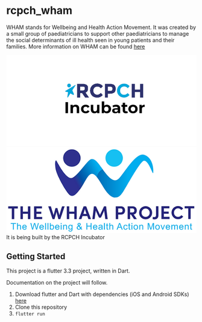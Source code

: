 # rcpch_wham

WHAM stands for Wellbeing and Health Action Movement.
It was created by a small group of paediatricians to support other paediatricians to manage the social determinants of ill health seen in young patients and their families. More information on WHAM can be found [here](https://www.whamproject.co.uk/the-social)

![alt text](assets/incubator-white.png "rcpch" ) ![alt text](assets/WHAM%20logo%20with%20text_PNG.webp "wham" )
It is being built by the RCPCH Incubator

## Getting Started

This project is a flutter 3.3 project, written in Dart.

Documentation on the project will follow.

1. Download flutter and Dart with dependencies (iOS and Android SDKs) [here](https://docs.flutter.dev/get-started/install)
2. Clone this repository
3. ```flutter run```